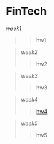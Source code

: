 # FinTech
*week1*
 >>  hw1  

>*week2*
 >>  hw2  

>*week3*
 >>  hw3 

>*week4*
 >>  [hw4](https://youtu.be/f_6rhW0Ycx0) 
  
>*week5*
 >> hw5
  
